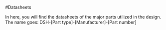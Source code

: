 #Datasheets

In here, you will find the datasheets of the major parts utilized in the design. The name goes: DSH-[Part type]-[Manufacturer]-[Part number]

